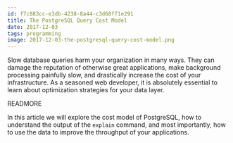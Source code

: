 ```yaml
---
id: f7c883cc-e3db-4238-8a44-c3d68ff1e291
title: The PostgreSQL Query Cost Model
date: 2017-12-03
tags: programming
image: 2017-12-03-the-postgresql-query-cost-model.png
---
```


Slow database queries harm your organization in many ways. They can damage the
reputation of otherwise great applications, make background processing painfully
slow, and drastically increase the cost of your infrastructure. As a seasoned
web developer, it is absolutely essential to learn about optimization strategies
for your data layer.

READMORE



In this article we will explore the cost model of PostgreSQL, how to understand
the output of the `explain` command, and most importantly, how to use the data
to improve the throughput of your applications.
